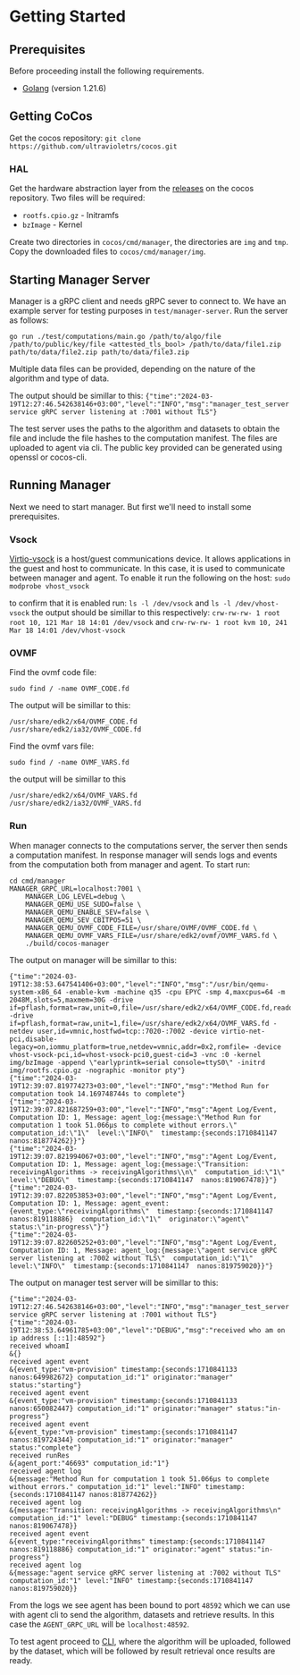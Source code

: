 # Getting Started

## Prerequisites
Before proceeding install the following requirements.
- [Golang](https://go.dev/doc/install) (version 1.21.6)

## Getting CoCos
Get the cocos repository:
`git clone https://github.com/ultravioletrs/cocos.git`

### HAL
Get the hardware abstraction layer from the [releases](https://github.com/ultravioletrs/cocos/releases) on the cocos repository. Two files will be required:
- `rootfs.cpio.gz` - Initramfs
- `bzImage` - Kernel

Create two directories in `cocos/cmd/manager`, the directories are `img` and `tmp`.
Copy the downloaded files to `cocos/cmd/manager/img`.

## Starting Manager Server
Manager is a gRPC client and needs gRPC sever to connect to. We have an example server for testing purposes in `test/manager-server`. Run the server as follows:

```shell
go run ./test/computations/main.go /path/to/algo/file /path/to/public/key/file <attested_tls_bool> /path/to/data/file1.zip path/to/data/file2.zip path/to/data/file3.zip
```

Multiple data files can be provided, depending on the nature of the algorithm and type of data.

The output should be simillar to this:
`{"time":"2024-03-19T12:27:46.542638146+03:00","level":"INFO","msg":"manager_test_server service gRPC server listening at :7001 without TLS"}`

The test server uses the paths to the algorithm and datasets to obtain the file and include the file hashes to the computation manifest. The files are uploaded to agent via cli. The public key provided can be generated using openssl or cocos-cli.

## Running Manager
Next we need to start manager. But first we'll need to install some prerequisites.

### Vsock
[Virtio-vsock](https://wiki.qemu.org/Features/VirtioVsock) is a host/guest communications device. It allows applications in the guest and host to communicate. In this case, it is used to communicate between manager and agent. To enable it run the following on the host:
`sudo modprobe vhost_vsock`

to confirm that it is enabled run:
`ls -l /dev/vsock` and `ls -l /dev/vhost-vsock`
the output should be simillar to this respectively:
`crw-rw-rw- 1 root root 10, 121 Mar 18 14:01 /dev/vsock` and `crw-rw-rw- 1 root kvm 10, 241 Mar 18 14:01 /dev/vhost-vsock`

### OVMF
Find the ovmf code file:
```shell
sudo find / -name OVMF_CODE.fd
```
The output will be simillar to this:
```shell
/usr/share/edk2/x64/OVMF_CODE.fd
/usr/share/edk2/ia32/OVMF_CODE.fd
```

Find the ovmf vars file:
```shell
sudo find / -name OVMF_VARS.fd
```
the output will be simillar to this 
```shell
/usr/share/edk2/x64/OVMF_VARS.fd
/usr/share/edk2/ia32/OVMF_VARS.fd
```

### Run
When manager connects to the computations server, the server then sends a computation manifest. In response manager will sends logs and events from the computation both from manager and agent. To start run:

```shell
cd cmd/manager
MANAGER_GRPC_URL=localhost:7001 \
    MANAGER_LOG_LEVEL=debug \
    MANAGER_QEMU_USE_SUDO=false \
    MANAGER_QEMU_ENABLE_SEV=false \
    MANAGER_QEMU_SEV_CBITPOS=51 \
    MANAGER_QEMU_OVMF_CODE_FILE=/usr/share/OVMF/OVMF_CODE.fd \
    MANAGER_QEMU_OVMF_VARS_FILE=/usr/share/edk2/ovmf/OVMF_VARS.fd \
    ./build/cocos-manager
```

The output on manager will be simillar to this:
```shell
{"time":"2024-03-19T12:38:53.647541406+03:00","level":"INFO","msg":"/usr/bin/qemu-system-x86_64 -enable-kvm -machine q35 -cpu EPYC -smp 4,maxcpus=64 -m 2048M,slots=5,maxmem=30G -drive if=pflash,format=raw,unit=0,file=/usr/share/edk2/x64/OVMF_CODE.fd,readonly=on -drive if=pflash,format=raw,unit=1,file=/usr/share/edk2/x64/OVMF_VARS.fd -netdev user,id=vmnic,hostfwd=tcp::7020-:7002 -device virtio-net-pci,disable-legacy=on,iommu_platform=true,netdev=vmnic,addr=0x2,romfile= -device vhost-vsock-pci,id=vhost-vsock-pci0,guest-cid=3 -vnc :0 -kernel img/bzImage -append \"earlyprintk=serial console=ttyS0\" -initrd img/rootfs.cpio.gz -nographic -monitor pty"}
{"time":"2024-03-19T12:39:07.819774273+03:00","level":"INFO","msg":"Method Run for computation took 14.169748744s to complete"}
{"time":"2024-03-19T12:39:07.821687259+03:00","level":"INFO","msg":"Agent Log/Event, Computation ID: 1, Message: agent_log:{message:\"Method Run for computation 1 took 51.066µs to complete without errors.\"  computation_id:\"1\"  level:\"INFO\"  timestamp:{seconds:1710841147  nanos:818774262}}"}
{"time":"2024-03-19T12:39:07.821994067+03:00","level":"INFO","msg":"Agent Log/Event, Computation ID: 1, Message: agent_log:{message:\"Transition: receivingAlgorithms -> receivingAlgorithms\\n\"  computation_id:\"1\"  level:\"DEBUG\"  timestamp:{seconds:1710841147  nanos:819067478}}"}
{"time":"2024-03-19T12:39:07.822053853+03:00","level":"INFO","msg":"Agent Log/Event, Computation ID: 1, Message: agent_event:{event_type:\"receivingAlgorithms\"  timestamp:{seconds:1710841147  nanos:819118886}  computation_id:\"1\"  originator:\"agent\"  status:\"in-progress\"}"}
{"time":"2024-03-19T12:39:07.822605252+03:00","level":"INFO","msg":"Agent Log/Event, Computation ID: 1, Message: agent_log:{message:\"agent service gRPC server listening at :7002 without TLS\"  computation_id:\"1\"  level:\"INFO\"  timestamp:{seconds:1710841147  nanos:819759020}}"}
```

The output on manager test server will be simillar to this:
```shell
{"time":"2024-03-19T12:27:46.542638146+03:00","level":"INFO","msg":"manager_test_server service gRPC server listening at :7001 without TLS"}
{"time":"2024-03-19T12:38:53.64961785+03:00","level":"DEBUG","msg":"received who am on ip address [::1]:48592"}
received whoamI
&{}
received agent event
&{event_type:"vm-provision" timestamp:{seconds:1710841133 nanos:649982672} computation_id:"1" originator:"manager" status:"starting"}
received agent event
&{event_type:"vm-provision" timestamp:{seconds:1710841133 nanos:650082447} computation_id:"1" originator:"manager" status:"in-progress"}
received agent event
&{event_type:"vm-provision" timestamp:{seconds:1710841147 nanos:819724344} computation_id:"1" originator:"manager" status:"complete"}
received runRes
&{agent_port:"46693" computation_id:"1"}
received agent log
&{message:"Method Run for computation 1 took 51.066µs to complete without errors." computation_id:"1" level:"INFO" timestamp:{seconds:1710841147 nanos:818774262}}
received agent log
&{message:"Transition: receivingAlgorithms -> receivingAlgorithms\n" computation_id:"1" level:"DEBUG" timestamp:{seconds:1710841147 nanos:819067478}}
received agent event
&{event_type:"receivingAlgorithms" timestamp:{seconds:1710841147 nanos:819118886} computation_id:"1" originator:"agent" status:"in-progress"}
received agent log
&{message:"agent service gRPC server listening at :7002 without TLS" computation_id:"1" level:"INFO" timestamp:{seconds:1710841147 nanos:819759020}}
```

From the logs we see agent has been bound to port `48592` which we can use with agent cli to send the algorithm, datasets and retrieve results. In this case the `AGENT_GRPC_URL` will be `localhost:48592`. 

To test agent proceed to [CLI](/cli), where the algorithm will be uploaded, followed by the dataset, which will be followed by result retrieval once results are ready.
